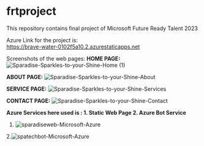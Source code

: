 # frtproject
This repository contains final project of Microsoft Future Ready Talent 2023

Azure Link for the project is:  
https://brave-water-0102f5a10.2.azurestaticapps.net

Screenshots of the web pages:
**HOME PAGE:**
![Sparadise-Sparkles-to-your-Shine-Home (1)](https://user-images.githubusercontent.com/86339500/217884688-0ce9c1ca-0282-4a5a-9565-b83c565faf80.jpg)

**ABOUT PAGE:**
![Sparadise-Sparkles-to-your-Shine-About](https://user-images.githubusercontent.com/86339500/217884930-b7550008-1a28-434e-9bca-05d1380a2ea6.jpg)

**SERVICE PAGE:**
![Sparadise-Sparkles-to-your-Shine-Services](https://user-images.githubusercontent.com/86339500/217885119-e6a22f52-b2de-4ef9-b4f0-e6ee384b1df6.jpg)

**CONTACT PAGE:**
![Sparadise-Sparkles-to-your-Shine-Contact](https://user-images.githubusercontent.com/86339500/217885410-7bdbbeab-b4a6-43e1-a5f1-d1e7b526ca03.jpg)

**Azure Services here used is : 1. Static Web Page   2. Azure Bot Service**


1. ![sparadiseweb-Microsoft-Azure](https://user-images.githubusercontent.com/86339500/217886521-fc2fee9c-5acf-4e8e-9925-23176af1a31b.jpg)

2.![spatechbot-Microsoft-Azure](https://user-images.githubusercontent.com/86339500/217887176-13b1d342-1edd-4842-8c31-3ae37a1e701e.jpg)


